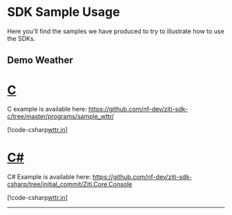 # SDK Sample Usage

Here you'll find the samples we have produced to try to illustrate how to use the SDKs.

## Demo Weather

# [C](#tab/clang)

C example is available here: https://github.com/nf-dev/ziti-sdk-c/tree/master/programs/sample_wttr/

[!code-csharp[wttr.in](../ziti-sdk-c/programs/sample_wttr/sample_wttr.c)]

# [C#](#tab/csharp)

C# Example is available here: https://github.com/nf-dev/ziti-sdk-csharp/tree/initial_commit/Ziti.Core.Console

[!code-csharp[wttr.in](../ziti-sdk-csharp/Ziti.Core.Console/Program.cs)]

***
